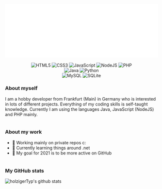 <img src="https://raw.githubusercontent.com/holzigerTyp/holzigerTyp/main/assets/github.gif"/>
<p align="center">
  <img alt="HTML5" src="https://img.shields.io/badge/html5-%23E34F26.svg?style=for-the-badge&logo=html5&logoColor=white"/>
  <img alt="CSS3" src="https://img.shields.io/badge/css3-%231572B6.svg?style=for-the-badge&logo=css3&logoColor=white"/>
  <img alt="JavaScript" src="https://img.shields.io/badge/javascript-%23323330.svg?style=for-the-badge&logo=javascript&logoColor=%23F7DF1E"/>
  <img alt="NodeJS" src="https://img.shields.io/badge/node.js-6DA55F?style=for-the-badge&logo=node.js&logoColor=white"/>
  <img alt="PHP" src="https://img.shields.io/badge/php-%23777BB4.svg?style=for-the-badge&logo=php&logoColor=white"/></br>
  <img alt="Java" src="https://img.shields.io/badge/java-%23ED8B00.svg?style=for-the-badge&logo=java&logoColor=white"/>
  <img alt="Python" src="https://img.shields.io/badge/python-3670A0?style=for-the-badge&logo=python&logoColor=ffdd54"/></br>
  <img alt="MySQL" src="https://img.shields.io/badge/mysql-%2300f.svg?style=for-the-badge&logo=mysql&logoColor=white"/>
  <img alt="SQLite" src="https://img.shields.io/badge/sqlite-%2307405e.svg?style=for-the-badge&logo=sqlite&logoColor=white"/>
</p>

### About myself
I am a hobby developer from Frankfurt (Main) in Germany who is interested in lots of different projects. Everything of my coding skills is self-taught knowledge. Currently I am using the languages Java, JavaScript (NodeJS) and PHP mainly.
</br></br>
### About my work
- 🔭 Working mainly on private repos c:
- 🌱 Currently learning things around .net
- 🥅 My goal for 2021 is to be more active on GitHub
</br></br>
### My GitHub stats
![holzigerTyp's github stats](https://github-readme-stats.vercel.app/api?username=holzigerTyp&show_icons=true&theme=default)
